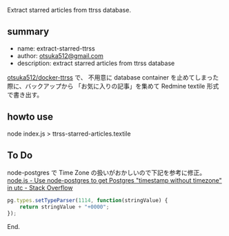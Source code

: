 Extract starred articles from ttrss database.

## summary

* name: extract-starred-ttrss
* author: otsuka512@gmail.com
* description: extract starred articles from ttrss database

[otsuka512/docker-ttrss](https://github.com/otsuka512/docker-ttrss) で、
不用意に database container を止めてしまった際に、バックアップから
「お気に入りの記事」を集めて Redmine textile 形式で書き出す。

## howto use

node index.js > ttrss-starred-articles.textile

## To Do

node-postgres で Time Zone の扱いがおかしいので下記を参考に修正。
[node.js - Use node-postgres to get Postgres "timestamp without timezone" in utc - Stack Overflow](http://stackoverflow.com/questions/20712291/use-node-postgres-to-get-postgres-timestamp-without-timezone-in-utc)
```js
pg.types.setTypeParser(1114, function(stringValue) {
    return stringValue + "+0000";
});
```

End.
